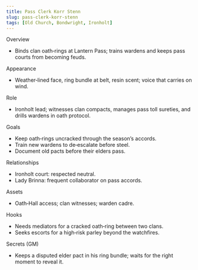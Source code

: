 ```yaml
---
title: Pass Clerk Korr Stenn
slug: pass-clerk-korr-stenn
tags: [Old Church, Bondwright, Ironholt]
---
```


Overview
- Binds clan oath‑rings at Lantern Pass; trains wardens and keeps pass courts from becoming feuds.

Appearance
- Weather‑lined face, ring bundle at belt, resin scent; voice that carries on wind.

Role
- Ironholt lead; witnesses clan compacts, manages pass toll sureties, and drills wardens in oath protocol.

Goals
- Keep oath‑rings uncracked through the season’s accords.
- Train new wardens to de‑escalate before steel.
- Document old pacts before their elders pass.

Relationships
- Ironholt court: respected neutral.
- Lady Brinna: frequent collaborator on pass accords.

Assets
- Oath‑Hall access; clan witnesses; warden cadre.

Hooks
- Needs mediators for a cracked oath‑ring between two clans.
- Seeks escorts for a high‑risk parley beyond the watchfires.

Secrets (GM)
- Keeps a disputed elder pact in his ring bundle; waits for the right moment to reveal it.

